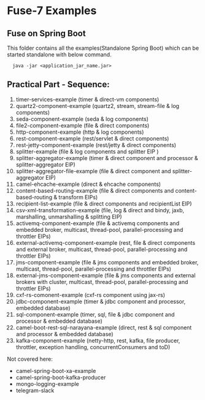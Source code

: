 # Fuse-7 Examples

## Fuse on Spring Boot

This folder contains all the examples(Standalone Spring Boot) which can be started standalone with below command.

```
  java -jar <application_jar_name.jar>
```

## Practical Part - Sequence:

1. timer-services-example (timer & direct-vm components)
2. quartz2-component-example (quartz2, stream, stream-file & log components)
3. seda-component-example (seda & log components)
4. file2-component-example (file & direct components)
5. http-component-example (http & log components)
6. rest-component-example (rest/servlet & direct components)
7. rest-jetty-component-example (rest/jetty & direct components)
8. splitter-example (file & log components and splitter EIP )
9. splitter-aggregator-example (timer & direct component and processor & splitter-aggregator EIP)
10. splitter-aggregator-file-example (file & direct component and splitter-aggregator EIP)
11. camel-ehcache-example (direct & ehcache components)
12. content-based-routing-example (file & direct components and content-based-routing & transform EIPs)
13. recipient-list-example (file & direct components and recipientList EIP)
14. csv-xml-transformation-example (file, log & direct and bindy, jaxb, marshalling, unmarshalling & splitting EIP)
15. activemq-component-example (file & activemq components and embedded broker, multicast, thread-pool, parallel-processing and throttler EIPs)
16. external-activemq-component-example (rest, file & direct components and external broker, multicast, thread-pool, parallel-processing and throttler EIPs)
17. jms-component-example (file & jms components and embedded broker, multicast, thread-pool, parallel-processing and throttler EIPs)
18. external-jms-component-example (file & jms components and external brokers with cluster, multicast, thread-pool, parallel-processing and throttler EIPs)
19. cxf-rs-comonent-example (cxf-rs component using jax-rs)
20. jdbc-component-example (timer & jdbc component and processor, embedded database)
21. sql-component-example (timer, sql, file & jdbc component and processor & embedded database)
22. camel-boot-rest-sql-narayana-example (direct, rest & sql component and processor & embedded database)
23. kafka-component-example (netty-http, rest, kafka, file producer, throttler, exception handling, concurrentConsumers and toD)

Not covered here:

- camel-spring-boot-xa-example
- camel-spring-boot-kafka-producer
- mongo-logging-example
- telegram-slack
